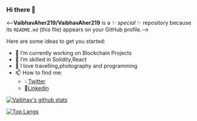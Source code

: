 ### Hi there 👋


<--**VaibhavAher219/VaibhavAher219** is a ✨ _special_ ✨ repository because its `README.md` (this file) appears on your GitHub profile.-->

Here are some ideas to get you started:

- 🔭 I’m currently working on Blockchain Projects
- 🌱 I’m skilled in Solidity,React
- 💬 I love travelling,photography and programming
- 📫 How to find me:
     - 💡[Twitter](https://twitter.com/vaibhavva219)
     - 📝[Linkedin](https://www.linkedin.com/in/vaibhav-aher-29640814b)

[![Vaibhav's github stats](https://github-readme-stats.vercel.app/api?username=VaibhavAher219&count_private=true&show_icons=true&theme=radical&hide_rank=false)](https://github.com/VaibhavAher219/github-readme-stats)

[![Top Langs](https://github-readme-stats.vercel.app/api/top-langs/?username=VaibhavAher219)](https://github.com/VaibhavAher219/github-readme-stats)
